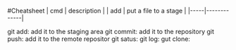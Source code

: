 #Cheatsheet
| cmd | description |
| add | put a file to a stage |
|-----|-------------|


git add: add it to the staging area
git commit: add it to the repository
git push: add it to the remote repositor
git satus: 
git log:
gut clone:

